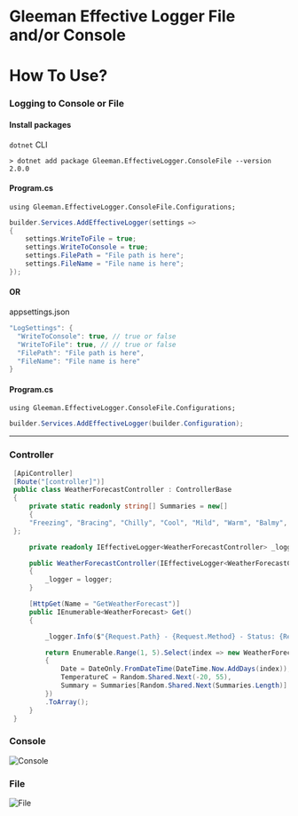# Gleeman Effective Logger File and/or Console


# How To Use?

### Logging to Console or File
#### Install packages
`dotnet` CLI
```
> dotnet add package Gleeman.EffectiveLogger.ConsoleFile --version 2.0.0
```
#### Program.cs
```charp
using Gleeman.EffectiveLogger.ConsoleFile.Configurations;
```
```csharp
builder.Services.AddEffectiveLogger(settings =>
{
    settings.WriteToFile = true;
    settings.WriteToConsole = true;
    settings.FilePath = "File path is here";
    settings.FileName = "File name is here";
});
```
#### OR

appsettings.json
```csharp
"LogSettings": {
  "WriteToConsole": true, // true or false
  "WriteToFile": true, // // true or false
  "FilePath": "File path is here",
  "FileName": "File name is here"
}
```
#### Program.cs
```charp
using Gleeman.EffectiveLogger.ConsoleFile.Configurations;
```
```csharp
builder.Services.AddEffectiveLogger(builder.Configuration);
```
<hr>


### Controller
```csharp
 [ApiController]
 [Route("[controller]")]
 public class WeatherForecastController : ControllerBase
 {
     private static readonly string[] Summaries = new[]
     {
     "Freezing", "Bracing", "Chilly", "Cool", "Mild", "Warm", "Balmy", "Hot", "Sweltering", "Scorching"
 };

     private readonly IEffectiveLogger<WeatherForecastController> _logger;

     public WeatherForecastController(IEffectiveLogger<WeatherForecastController> logger)
     {
         _logger = logger;
     }

     [HttpGet(Name = "GetWeatherForecast")]
     public IEnumerable<WeatherForecast> Get()
     {

         _logger.Info($"{Request.Path} - {Request.Method} - Status: {Response.StatusCode}");

         return Enumerable.Range(1, 5).Select(index => new WeatherForecast
         {
             Date = DateOnly.FromDateTime(DateTime.Now.AddDays(index)),
             TemperatureC = Random.Shared.Next(-20, 55),
             Summary = Summaries[Random.Shared.Next(Summaries.Length)]
         })
         .ToArray();
     }
 }
```
### Console
![Console](https://github.com/oznakdn/EffectiveLoggerConsoleFile/assets/79724084/2ce6fad2-3b13-4f08-85fa-6f47f8f8a11b)
### File
![File](https://github.com/oznakdn/EffectiveLoggerConsoleFile/assets/79724084/c721a865-a899-487c-adf0-310d9e300dbc)



